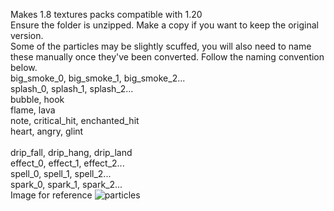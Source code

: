 Makes 1.8 textures packs compatible with 1.20<br>
Ensure the folder is unzipped. Make a copy if you want to keep the original version. <br>
Some of the particles may be slightly scuffed, you will also need to name these manually once they've been converted. Follow the naming convention below.<br>
big_smoke_0, big_smoke_1, big_smoke_2...<br>
splash_0, splash_1, splash_2...<br>
bubble, hook<br>
flame, lava<br>
note, critical_hit, enchanted_hit<br>
heart, angry, glint<br>
<br>
drip_fall, drip_hang, drip_land<br>
effect_0, effect_1, effect_2...<br>
spell_0, spell_1, spell_2...<br>
spark_0, spark_1, spark_2...<br>
Image for reference
![particles](https://github.com/user-attachments/assets/c8871a2e-c464-4af8-a1f0-42de2c0283e1)
